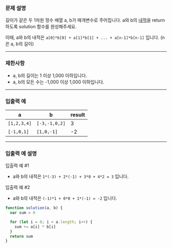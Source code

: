 ### **문제 설명**

길이가 같은 두 1차원 정수 배열 a, b가 매개변수로 주어집니다. a와 b의 [내적](https://en.wikipedia.org/wiki/Dot_product)을 return 하도록 solution 함수를 완성해주세요.

이때, a와 b의 내적은 `a[0]*b[0] + a[1]*b[1] + ... + a[n-1]*b[n-1]` 입니다. (n은 a, b의 길이)

---

### 제한사항

- a, b의 길이는 1 이상 1,000 이하입니다.
- a, b의 모든 수는 -1,000 이상 1,000 이하입니다.

---

### 입출력 예

| a           | b             | result |
| ----------- | ------------- | ------ |
| `[1,2,3,4]` | `[-3,-1,0,2]` | 3      |
| `[-1,0,1]`  | `[1,0,-1]`    | -2     |

---

### 입출력 예 설명

입출력 예 #1

- a와 b의 내적은 `1*(-3) + 2*(-1) + 3*0 + 4*2 = 3` 입니다.

입출력 예 #2

- a와 b의 내적은 `(-1)*1 + 0*0 + 1*(-1) = -2` 입니다.

```js
function solution(a, b) {
  var sum = 0

  for (let i = 0; i < a.length; i++) {
    sum += a[i] * b[i]
  }
  return sum
}
```
